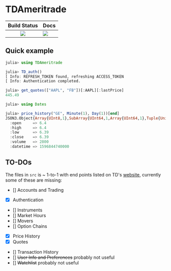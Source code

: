 # TDAmeritrade

|      **Build Status**       | **Docs**                  |
|:---------------------------:|---------------------------|
| [![][build-img]][build-url] | [![][docs-img]][docs-url] |

## Quick example
```julia
julia> using TDAmeritrade

julia> TD_auth()
[ Info: REFRESH_TOKEN found, refreshing ACCESS_TOKEN
[ Info: Authentication completed.

julia> get_quotes(["AAPL", "FB"])[:AAPL][:lastPrice]
445.49

julia> using Dates

julia> price_history("GE", Minute(1), Day(1))[end]
JSON3.Object{Array{UInt8,1},SubArray{UInt64,1,Array{UInt64,1},Tuple{UnitRange{Int64}},true}} with 6 entries:
  :open     => 6.4
  :high     => 6.4
  :low      => 6.39
  :close    => 6.39
  :volume   => 2800
  :datetime => 1596844740000
```

## TO-DOs
The files in `src` is ~ 1-to-1 with end points listed on TD's [website](https://developer.tdameritrade.com/apis), currently some of these are missing:
- [] Accounts and Trading
- [x] Authentication
- [] Instruments
- [] Market Hours
- [] Movers
- [] Option Chains
- [x] Price History
- [x] Quotes
- [] Transaction History
- [] ~~User Info and Preferences~~ probably not useful
- [] ~~Watchlist~~ probably not useful

[build-img]: https://travis-ci.com/Moelf/TDAmeritrade.jl.svg?branch=master
[build-url]: https://travis-ci.com/Moelf/TDAmeritrade.jl
[docs-img]: https://img.shields.io/badge/docs-latest-blue.svg
[docs-url]: https://moelf.github.io/TDAmeritrade.jl/dev/
